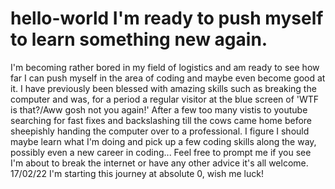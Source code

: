 # hello-world I'm ready to push myself to learn something new again. 
I'm becoming rather bored in my field of logistics and am ready to see how far I can push myself in the area of coding and maybe even become good at it. 
I have previously been blessed with amazing skills such as breaking the computer and was, for a period a regular visitor at the blue screen of 'WTF is that?/Aww gosh not you again!' After a few too many vistis to youtube searching for fast fixes and backslashing till the cows came home before sheepishly handing the computer over to a professional. I figure I should maybe learn what I'm doing and pick up a few coding skills along the way, possibly even a new career in coding... Feel free to prompt me if you see I'm about to break the internet or have any other advice it's all welcome. 
17/02/22 I'm starting this journey at absolute 0, wish me luck!
